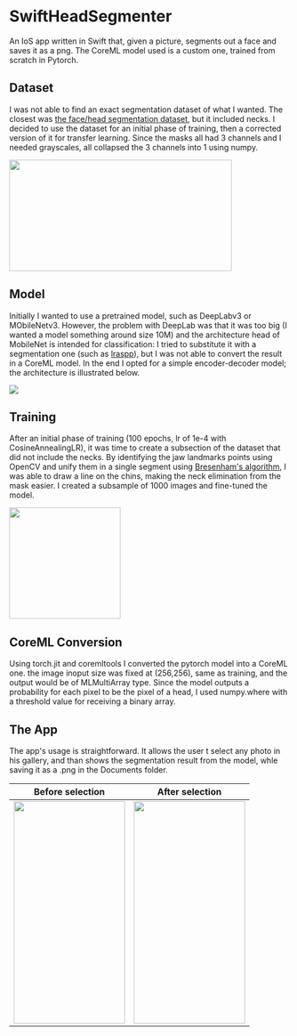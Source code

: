 # SwiftHeadSegmenter
An IoS app written in Swift that, given a picture, segments out a face and saves it as a png. The CoreML model used is a custom one, trained from scratch in Pytorch.

## Dataset

I was not able to find an exact segmentation dataset of what I wanted. The closest was [the face/head segmentation dataset](https://store.mut1ny.com/product/face-head-segmentation-dataset-community-edition?v=cd32106bcb6d), but it included necks. I decided to use the dataset for an initial phase of training, then a corrected version of it for transfer learning. Since the masks all had 3 channels and I needed grayscales, all collapsed the 3 channels into 1 using numpy.

<img src="https://github.com/ZedZeal/SwiftFaceSegmenter/blob/main/pics/dataset.png" width="400" height="200">

## Model 

Initially I wanted to use a pretrained model, such as DeepLabv3 or MObileNetv3. However, the problem with DeepLab was that it was too big (I wanted a model something around size 10M) and the architecture head of MobileNet is intended for classification: I tried to substitute it with a segmentation one (such as [lraspp](https://ieeexplore.ieee.org/document/9008835)), but I was not able to convert the result in a CoreML model. In the end I opted for a simple encoder-decoder model; the architecture is illustrated below.

<img src="https://github.com/ZedZeal/SwiftFaceSegmenter/blob/main/pics/arch.png">

## Training

After an initial phase of training (100 epochs, lr of 1e-4 with CosineAnnealingLR), it was time to create a subsection of the dataset that did not include the necks. By identifying the jaw landmarks points using OpenCV and unify them in a single segment using [Bresenham's algorithm](https://pypi.org/project/bresenham/), I was able to draw a line on the chins, making the neck elimination from the mask easier. I created a subsample of 1000 images and fine-tuned the model.


<img src="https://github.com/ZedZeal/SwiftFaceSegmenter/blob/main/pics/female03_headrende0039.png" width="200" height="200">

## CoreML Conversion

Using torch.jit and coremltools I converted the pytorch model into a CoreML one. the image inoput size was fixed at (256,256), same as training, and the output would be of MLMultiArray type. Since the model outputs a probability for each pixel to be the pixel of a head, I used numpy.where with a threshold value for receiving a binary array.

## The App
The app's usage is straightforward. It allows the user t select any photo in his gallery, and than shows the segmentation result from the model, whle saving it as a .png in the Documents folder.


Before selection            |  After selection
:-------------------------:|:-------------------------:
<img src="https://github.com/ZedZeal/SwiftFaceSegmenter/blob/main/pics/Screenshot 2021-02-27 at 10.21.15.png" width="200" height="400">  |  <img src="https://github.com/ZedZeal/SwiftFaceSegmenter/blob/main/pics/Screenshot 2021-02-27 at 10.21.34.png" width="200" height="400">







